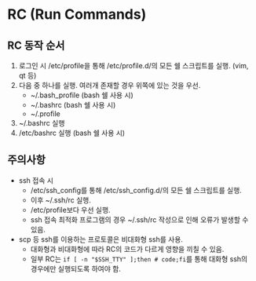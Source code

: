 # RC (Run Commands)
## RC 동작 순서
1. 로그인 시 /etc/profile을 통해 /etc/profile.d/의 모든 쉘 스크립트를 실행. (vim, qt 등)
1. 다음 중 하나를 실행. 여러개 존재할 경우 위쪽에 있는 것을 우선.
    * ~/.bash_profile (bash 쉘 사용 시)
    * ~/.bashrc (bash 쉘 사용 시)
    * ~/.profile
1. ~/.bashrc 실행
1. /etc/bashrc 실행 (bash 쉘 사용 시)

## 주의사항
* ssh 접속 시
    * /etc/ssh_config를 통해 /etc/ssh_config.d/의 모든 쉘 스크립트를 실행.
    * 이후 ~/.ssh/rc 실행.
    * /etc/profile보다 우선 실행.
    * ssh 접속 최적화 프로그램의 경우 ~/.ssh/rc 작성으로 인해 오류가 발생할 수 있음.
* scp 등 ssh를 이용하는 프로토콜은 비대화형 ssh를 사용.
    * 대화형과 비대화형에 따라 RC의 코드가 다르게 영향을 끼칠 수 있음.
    * 일부 RC는 `if [ -n "$SSH_TTY" ];then # code;fi`를 통해 대화형 ssh의 경우에만 실행되도록 하여야 함.
